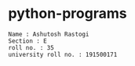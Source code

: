 # python-programs
```
Name : Ashutosh Rastogi
Section : E
roll no. : 35
university roll no. : 191500171
```
